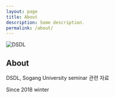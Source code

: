 ```yaml
---
layout: page
title: About
description: Some description.
permalink: /about/
---
```


<img itemprop="image" class="img-rounded" src="http://display.sogang.ac.kr/wp-content/uploads/2015/12/Logo_2-e1449904947818.png" alt="DSDL">

## About

DSDL, Sogang University seminar 관련 자료

Since 2018 winter
